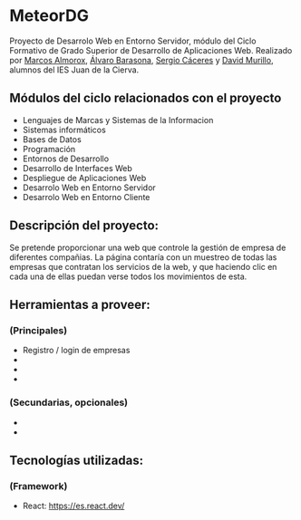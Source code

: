 # MeteorDG
Proyecto de Desarrolo Web en Entorno Servidor, módulo del Ciclo Formativo de Grado Superior de Desarrollo de Aplicaciones Web.
Realizado por [Marcos Almorox](https://github.com/malmorox), [Álvaro Barasona](https://github.com/alvarobarasona), [Sergio Cáceres](https://github.com/Eracres) y [David Murillo](https://github.com/DavidMurillo13), alumnos del IES Juan de la Cierva.

## Módulos del ciclo relacionados con el proyecto
- Lenguajes de Marcas y Sistemas de la Informacion
- Sistemas informáticos
- Bases de Datos
- Programación
- Entornos de Desarrollo
- Desarrollo de Interfaces Web
- Despliegue de Aplicaciones Web
- Desarrolo Web en Entorno Servidor
- Desarrolo Web en Entorno Cliente

## Descripción del proyecto:
Se pretende proporcionar una web que controle la gestión de empresa de diferentes compañias. La página contaría con un muestreo de todas las empresas que contratan los servicios de la web, y que haciendo clic en cada una de ellas puedan verse todos los movimientos de esta.


## Herramientas a proveer:
### (Principales)
- Registro / login de empresas
-
-
-
### (Secundarias, opcionales)
- 
-

## Tecnologías utilizadas:
### (Framework)
- React: https://es.react.dev/
